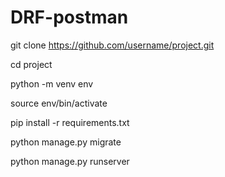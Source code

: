 # DRF-postman

git clone https://github.com/username/project.git

cd project

python -m venv env

source env/bin/activate

pip install -r requirements.txt

python manage.py migrate

python manage.py runserver

